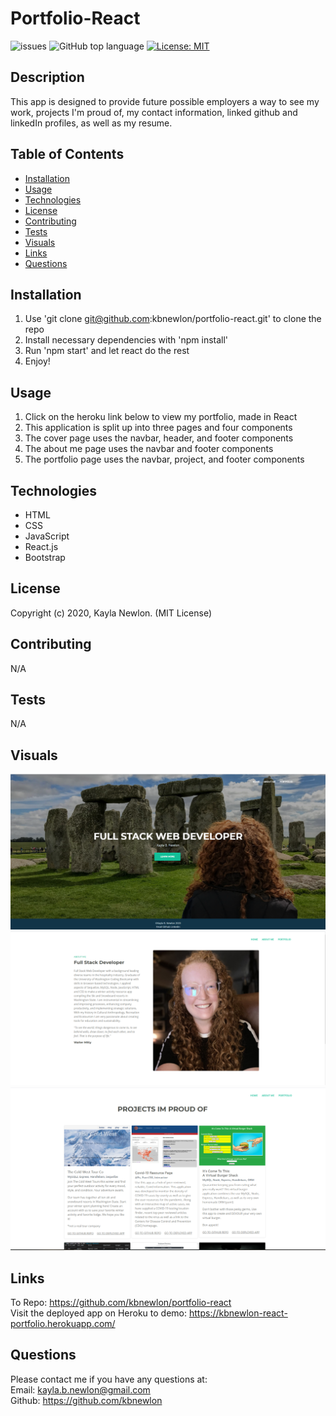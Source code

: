 # Portfolio-React

![issues](https://img.shields.io/github/issues/kbnewlon/portfolio-react)
![GitHub top language](https://img.shields.io/github/languages/top/kbnewlon/portfolio-react)
[![License: MIT](https://img.shields.io/badge/License-MIT-yellow.svg)](https://opensource.org/licenses/MIT)
  
## Description 
This app is designed to provide future possible employers a way to see my work, projects I'm proud of, my contact information, linked github and linkedIn profiles, as well as my resume. 

## Table of Contents 
* [Installation](#Installation)
* [Usage](#Usage)
* [Technologies](#Technologies)
* [License](#License)
* [Contributing](#Contributing)
* [Tests](#Tests)
* [Visuals](#Visuals)
* [Links](#Links)
* [Questions](#Questions)

## Installation
1. Use 'git clone git@github.com:kbnewlon/portfolio-react.git' to clone the repo
2. Install necessary dependencies with 'npm install'
3. Run 'npm start' and let react do the rest
4. Enjoy!

## Usage
1. Click on the heroku link below to view my portfolio, made in React
2. This application is split up into three pages and four components
3. The cover page uses the navbar, header, and footer components
4. The about me page uses the navbar and footer components
5. The portfolio page uses the navbar, project, and footer components

## Technologies
* HTML
* CSS 
* JavaScript
* React.js
* Bootstrap 

## License
Copyright (c) 2020, Kayla Newlon. (MIT License)

## Contributing 
N/A 

## Tests
N/A

## Visuals
![screenshot of react portfolio homepage](assets/screenshot_homepage_react_portfolio.PNG)
![screenshot of about me page](assets/screenshot_about_me.PNG)
![screenshot of portfolio page](assets/screenshot_portfolio.PNG)


## Links
To Repo: https://github.com/kbnewlon/portfolio-react
<br>Visit the deployed app on Heroku to demo: https://kbnewlon-react-portfolio.herokuapp.com/
 

## Questions 
Please contact me if you have any questions at:
<br>Email: kayla.b.newlon@gmail.com
<br>Github: https://github.com/kbnewlon
